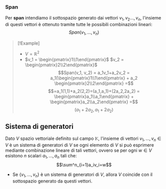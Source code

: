 ### Span
Per **span** intendiamo il sottospazio generato dai vettori $v_1, v_2...,v_n$, l'insieme di questi vettori  è ottenuto tramite tutte le possibili combinazioni lineari:
$$Span(v_1,...,v_n)$$
>[!Example]
>- $V=\mathbb{R}^2$
>- $v_1 = \begin{pmatrix}1\\1\end{pmatrix}$ $v_2 = \begin{pmatrix}2\\2\end{pmatrix}$
>$$Span(v_1, v_2) = a_1v_1+a_2v_2 = a_1(\begin{pmatrix}1\\1\end{pmatrix} + a_2 \begin{pmatrix}2\\2\end{pmatrix} =$$
>$$=a_1(1,1)+a_2(2,2)=(a_1,a_1)+(2a_2,2a_2) = \begin{pmatrix}a_1\\a_1\end{pmatrix} + \begin{pmatrix}a_2\\a_2\end{pmatrix} =$$
>$$(a_1+2a_2, a_1+2a_2)$$

## Sistema di generatori
Dato $V$ spazio vettoriale definito sul campo $\mathbb{K}$, l'insieme di vettori $v_1,..., v_n \in V$ è un sistema di generatori di $V$ se ogni elemento di $V$ si può esprimere mediante combinazione lineare di tali vettori, ovvero se per ogni $w\in V$ esistono $n$ scalari $a_1, ..., a_n$ tali che:
$$\sum^n_{i=1}a_iv_i=w$$
- Se $\{v_1, ..., v_n\}$ è un sistema di generatori di $V$, allora $V$ coincide con il sottospazio generato da questi vettori.
